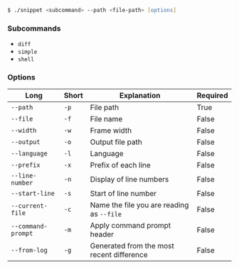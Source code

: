 ```zsh
$ ./snippet <subcommand> --path <file-path> [options]
```

### Subcommands

- `diff`
- `simple`
- `shell`

### Options

| Long               | Short | Explanation                               | Required |
| ------------------ | ----- | ----------------------------------------- | -------- |
| `--path`           | `-p`  | File path                                 | True     |
| `--file`           | `-f`  | File name                                 | False    |
| `--width`          | `-w`  | Frame width                               | False    |
| `--output`         | `-o`  | Output file path                          | False    |
| `--language`       | `-l`  | Language                                  | False    |
| `--prefix`         | `-x`  | Prefix of each line                       | False    |
| `--line-number`    | `-n`  | Display of line numbers                   | False    |
| `--start-line`     | `-s`  | Start of line number                      | False    |
| `--current-file`   | `-c`  | Name the file you are reading as `--file` | False    |
| `--command-prompt` | `-m`  | Apply command prompt header               | False    |
| `--from-log`       | `-g`  | Generated from the most recent difference | False    |
